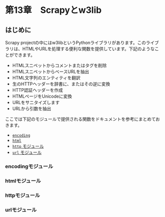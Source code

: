 # 第13章　Scrapyとw3lib

## はじめに

Scrapy projectの中にはw3libというPythonライブラリがあります。このライブラリは、HTMLやURLを処理する便利な関数を提供しています。下記のようなことができます。

* HTMLスニペットからコメントまたはタグを削除
* HTMLスニペットからベースURLを抽出
* HTML文字列のエンティティを翻訳
* 生のHTTPヘッダーを辞書に、またはその逆に変換
* HTTP認証ヘッダーを作成
* HTMLページをUnicodeに変換
* URLをサニタイズします
* URLから引数を抽出

ここでは下記のモジュールで提供される関数をドキュメントを参考にまとめておきます。

* [`encoding` ](https://w3lib.readthedocs.io/en/latest/w3lib.html#module-w3lib.encoding)
* [`html` ](https://w3lib.readthedocs.io/en/latest/w3lib.html#module-w3lib.html)
* [`http` モジュール](https://w3lib.readthedocs.io/en/latest/w3lib.html#module-w3lib.http)
* [`url` モジュール](https://w3lib.readthedocs.io/en/latest/w3lib.html#module-w3lib.url)

### encodingモジュール



### htmlモジュール

### httpモジュール

### urlモジュール



